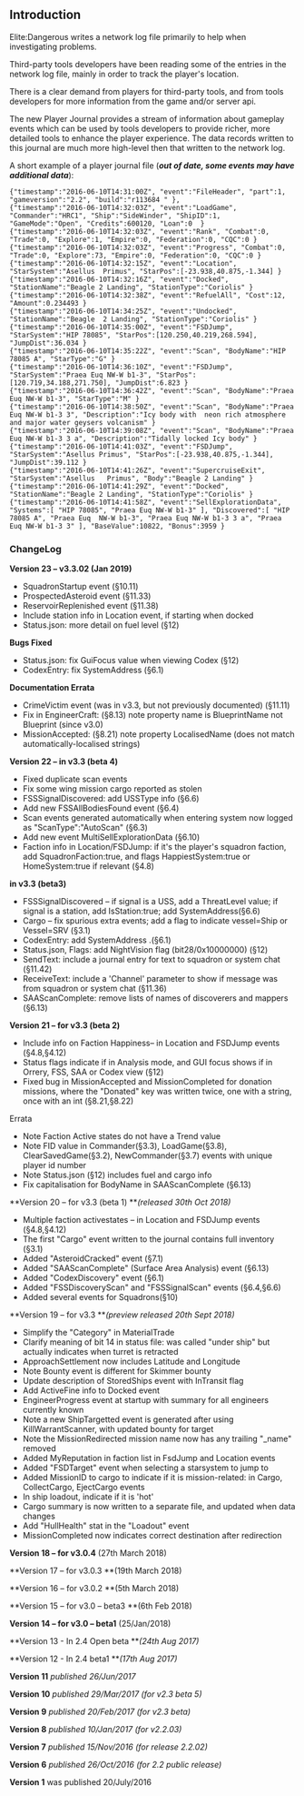 ## Introduction

Elite:Dangerous writes a network log file primarily to help when investigating problems.

Third-party tools developers have been reading some of the entries in the network log file, mainly in order to track the player's location.

There is a clear demand from players for third-party tools, and from tools developers for more information from the game and/or server api.

The new Player Journal provides a stream of information about gameplay events which can be used by tools developers to provide richer, more detailed tools to enhance the player experience. The data records written to this journal are much more high-level then that written to the network log.

A short example of a player journal file (_**out of date, some events may have additional data**_):

```
{"timestamp":"2016-06-10T14:31:00Z", "event":"FileHeader", "part":1, "gameversion":"2.2", "build":"r113684 " },
{"timestamp":"2016-06-10T14:32:03Z", "event":"LoadGame", "Commander":"HRC1", "Ship":"SideWinder", "ShipID":1, "GameMode":"Open", "Credits":600120, "Loan":0  }
{"timestamp":"2016-06-10T14:32:03Z", "event":"Rank", "Combat":0, "Trade":0, "Explore":1, "Empire":0, "Federation":0, "CQC":0 }
{"timestamp":"2016-06-10T14:32:03Z", "event":"Progress", "Combat":0, "Trade":0, "Explore":73, "Empire":0, "Federation":0, "CQC":0 }
{"timestamp":"2016-06-10T14:32:15Z", "event":"Location", "StarSystem":"Asellus 	Primus", "StarPos":[-23.938,40.875,-1.344] }
{"timestamp":"2016-06-10T14:32:16Z", "event":"Docked", "StationName":"Beagle 2 Landing", "StationType":"Coriolis" }
{"timestamp":"2016-06-10T14:32:38Z", "event":"RefuelAll", "Cost":12, "Amount":0.234493 }
{"timestamp":"2016-06-10T14:34:25Z", "event":"Undocked", "StationName":"Beagle 	2 Landing", "StationType":"Coriolis" }
{"timestamp":"2016-06-10T14:35:00Z", "event":"FSDJump", "StarSystem":"HIP 78085", "StarPos":[120.250,40.219,268.594], "JumpDist":36.034 }
{"timestamp":"2016-06-10T14:35:22Z", "event":"Scan", "BodyName":"HIP 78085 A", "StarType":"G" }
{"timestamp":"2016-06-10T14:36:10Z", "event":"FSDJump", "StarSystem":"Praea Euq NW-W b1-3", "StarPos":[120.719,34.188,271.750], "JumpDist":6.823 }
{"timestamp":"2016-06-10T14:36:42Z", "event":"Scan", "BodyName":"Praea 	Euq NW-W b1-3", "StarType":"M" }
{"timestamp":"2016-06-10T14:38:50Z", "event":"Scan", "BodyName":"Praea 	Euq NW-W b1-3 3", "Description":"Icy body with 	neon rich atmosphere and major water geysers volcanism" }
{"timestamp":"2016-06-10T14:39:08Z", "event":"Scan", "BodyName":"Praea 	Euq NW-W b1-3 3 a", "Description":"Tidally locked Icy body" }
{"timestamp":"2016-06-10T14:41:03Z", "event":"FSDJump", "StarSystem":"Asellus Primus", "StarPos":[-23.938,40.875,-1.344], "JumpDist":39.112 }
{"timestamp":"2016-06-10T14:41:26Z", "event":"SupercruiseExit", "StarSystem":"Asellus 	Primus", "Body":"Beagle 2 Landing" }
{"timestamp":"2016-06-10T14:41:29Z", "event":"Docked", "StationName":"Beagle 2 Landing", "StationType":"Coriolis" }
{"timestamp":"2016-06-10T14:41:58Z", "event":"SellExplorationData", "Systems":[ "HIP 78085", "Praea Euq NW-W b1-3" ], "Discovered":[ "HIP 78085 A", "Praea Euq 	NW-W b1-3", "Praea Euq NW-W b1-3 3 a", "Praea Euq NW-W b1-3 3" ], "BaseValue":10822, "Bonus":3959 }
```

### ChangeLog

**Version 23 – v3.3.02 (Jan 2019)**

- SquadronStartup event (§10.11) 
- ProspectedAsteroid event (§11.33) 
- ReservoirReplenished event (§11.38) 
- Include station info in Location event, if starting when docked 
- Status.json: more detail on fuel level (§12) 


**Bugs Fixed**

- Status.json: fix GuiFocus value when viewing Codex (§12) 
- CodexEntry: fix SystemAddress (§6.1) 


**Documentation Errata**

- CrimeVictim event (was in v3.3, but not previously documented) (§11.11) 
- Fix in EngineerCraft: (§8.13) note property name is BlueprintName not Blueprint (since v3.0) 
- MissionAccepted: (§8.21) note property LocalisedName (does not match automatically-localised strings) 


**Version 22 – in v3.3 (beta 4)**

- Fixed duplicate scan events 
- Fix some wing mission cargo reported as stolen 
- FSSSignalDiscovered: add USSType info (§6.6) 
- Add new FSSAllBodiesFound event (§6.4) 
- Scan events generated automatically when entering system now logged as "ScanType":"AutoScan" (§6.3) 
- Add new event MultiSellExplorationData (§6.10) 
- Faction info in Location/FSDJump: if it's the player's squadron faction, add SquadronFaction:true, and flags HappiestSystem:true or HomeSystem:true if relevant (§4.8) 


**in v3.3 (beta3)**

- FSSSignalDiscovered – if signal is a USS, add a ThreatLevel value; if signal is a station, add IsStation:true; add SystemAddress(§6.6) 
- Cargo – fix spurious extra events; add a flag to indicate vessel=Ship or Vessel=SRV (§3.1) 
- CodexEntry: add SystemAddress .(§6.1) 
- Status.json, Flags: add NightVision flag (bit28/0x10000000) (§12) 
- SendText: include a journal entry for text to squadron or system chat (§11.42) 
- ReceiveText: include a 'Channel' parameter to show if message was from squadron or system chat (§11.36) 
- SAAScanComplete: remove lists of names of discoverers and mappers (§6.13) 


**Version 21 – for v3.3 (beta 2)**

- Include info on Faction Happiness– in Location and FSDJump events (§4.8,§4.12) 
- Status flags indicate if in Analysis mode, and GUI focus shows if in Orrery, FSS, SAA or Codex view (§12) 
- Fixed bug in MissionAccepted and MissionCompleted for donation missions, where the "Donated" key was written twice, one with a string, once with an int (§8.21,§8.22) 


Errata

- Note Faction Active states do not have a Trend value 
- Note FID value in Commander(§3.3), LoadGame(§3.8), ClearSavedGame(§3.2), NewCommander(§3.7) events with unique player id number 
- Note Status.json (§12) includes fuel and cargo info 
- Fix capitalisation for BodyName in SAAScanComplete (§6.13) 


**Version 20 – for v3.3 (beta 1) **_(released 30th Oct 2018)_

- Multiple faction activestates – in Location and FSDJump events (§4.8,§4.12) 
- The first "Cargo" event written to the journal contains full inventory (§3.1) 
- Added "AsteroidCracked" event (§7.1) 
- Added "SAAScanComplete" (Surface Area Analysis) event (§6.13) 
- Added "CodexDiscovery" event (§6.1) 
- Added "FSSDiscoveryScan" and "FSSSignalScan" events (§6.4,§6.6) 
- Added several events for Squadrons(§10) 


**Version 19 – for v3.3 **_(preview released 20th Sept 2018)_

- Simplify the "Category" in MaterialTrade 
- Clarify meaning of bit 14 in status file: was called "under ship" but actually indicates when turret is retracted 
- ApproachSettlement now includes Latitude and Longitude 
- Note Bounty event is different for Skimmer bounty 
- Update description of StoredShips event with InTransit flag 
- Add ActiveFine info to Docked event 
- EngineerProgress event at startup with summary for all engineers currently known 
- Note a new ShipTargetted event is generated after using KillWarrantScanner, with updated bounty for target 
- Note the MissionRedirected mission name now has any trailing "_name" removed 
- Added MyReputation in faction list in FsdJump and Location events 
- Added "FSDTarget" event when selecting a starsystem to jump to 
- Added MissionID to cargo to indicate if it is mission-related: in Cargo, CollectCargo, EjectCargo events 
- In ship loadout, indicate if it is 'hot' 
- Cargo summary is now written to a separate file, and updated when data changes 
- Add "HullHealth" stat in the "Loadout" event 
- MissionCompleted now indicates correct destination after redirection 


**Version 18 – for v3.0.4** (27th March 2018)

**Version 17 – for v3.0.3 **(19th March 2018)

**Version 16 – for v3.0.2 **(5th March 2018)

**Version 15 – for v3.0 – beta3 **(6th Feb 2018)

**Version 14 – for v3.0 – beta1** (25/Jan/2018)

**Version 13 - In 2.4 Open beta **_(24th Aug 2017)_

**Version 12 - In 2.4 beta1 **_(17th Aug 2017)_

**Version 11** _published 26/Jun/2017_

**Version 10** _published 29/Mar/2017 (for v2.3 beta 5)_

**Version 9** _published 20/Feb/2017 (for v2.3 beta)_

**Version 8** _published 10/Jan/2017 (for v2.2.03)_

**Version 7** _published 15/Nov/2016 (for release 2.2.02)_

**Version 6** _published 26/Oct/2016 (for 2.2 public release)_

**Version 1** was published 20/July/2016
